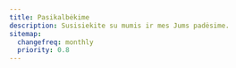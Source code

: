```yaml
---
title: Pasikalbėkime
description: Susisiekite su mumis ir mes Jums padėsime.
sitemap:
  changefreq: monthly
  priority: 0.8
---
```

